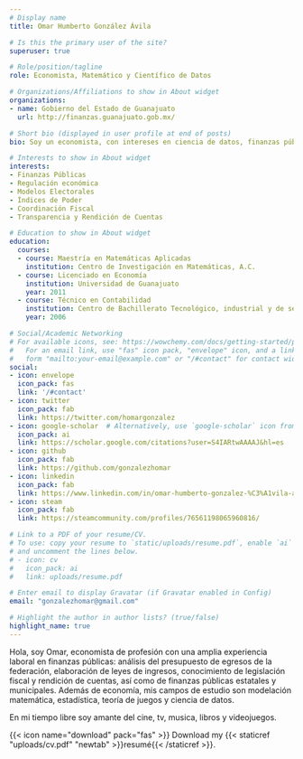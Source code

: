 ```yaml
---
# Display name
title: Omar Humberto González Ávila

# Is this the primary user of the site?
superuser: true

# Role/position/tagline
role: Economista, Matemático y Científico de Datos

# Organizations/Affiliations to show in About widget
organizations:
- name: Gobierno del Estado de Guanajuato
  url: http://finanzas.guanajuato.gob.mx/

# Short bio (displayed in user profile at end of posts)
bio: Soy un economista, con intereses en ciencia de datos, finanzas públicas, elecciones, deportes y teoría de juegos.

# Interests to show in About widget
interests:
- Finanzas Públicas
- Regulación económica
- Modelos Electorales
- Índices de Poder
- Coordinación Fiscal
- Transparencia y Rendición de Cuentas

# Education to show in About widget
education:
  courses:
  - course: Maestría en Matemáticas Aplicadas
    institution: Centro de Investigación en Matemáticas, A.C.
  - course: Licenciado en Economía
    institution: Universidad de Guanajuato
    year: 2011
  - course: Técnico en Contabilidad
    institution: Centro de Bachillerato Tecnológico, industrial y de servicios 148
    year: 2006

# Social/Academic Networking
# For available icons, see: https://wowchemy.com/docs/getting-started/page-builder/#icons
#   For an email link, use "fas" icon pack, "envelope" icon, and a link in the
#   form "mailto:your-email@example.com" or "/#contact" for contact widget.
social:
- icon: envelope
  icon_pack: fas
  link: '/#contact'
- icon: twitter
  icon_pack: fab
  link: https://twitter.com/homargonzalez
- icon: google-scholar  # Alternatively, use `google-scholar` icon from `ai` icon pack
  icon_pack: ai
  link: https://scholar.google.com/citations?user=S4IARtwAAAAJ&hl=es
- icon: github
  icon_pack: fab
  link: https://github.com/gonzalezhomar
- icon: linkedin
  icon_pack: fab
  link: https://www.linkedin.com/in/omar-humberto-gonzalez-%C3%A1vila-ab674128/
- icon: steam
  icon_pack: fab
  link: https://steamcommunity.com/profiles/76561198065960816/

# Link to a PDF of your resume/CV.
# To use: copy your resume to `static/uploads/resume.pdf`, enable `ai` icons in `params.toml`,
# and uncomment the lines below.
# - icon: cv
#   icon_pack: ai
#   link: uploads/resume.pdf

# Enter email to display Gravatar (if Gravatar enabled in Config)
email: "gonzalezhomar@gmail.com"

# Highlight the author in author lists? (true/false)
highlight_name: true
---
```


Hola, soy Omar, economista de profesión con una amplia experiencia laboral en finanzas públicas: análisis del presupuesto de egresos de la federación, elaboración de leyes de ingresos, conocimiento de legislación fiscal y rendición de cuentas, así como de finanzas públicas estatales y municipales. Además de economía, mis campos de estudio son modelación matemática, estadística, teoría de juegos y ciencia de datos.

En mi tiempo libre soy amante del cine, tv, musica, libros y videojuegos.

{{< icon name="download" pack="fas" >}} Download my {{< staticref "uploads/cv.pdf" "newtab" >}}resumé{{< /staticref >}}.
